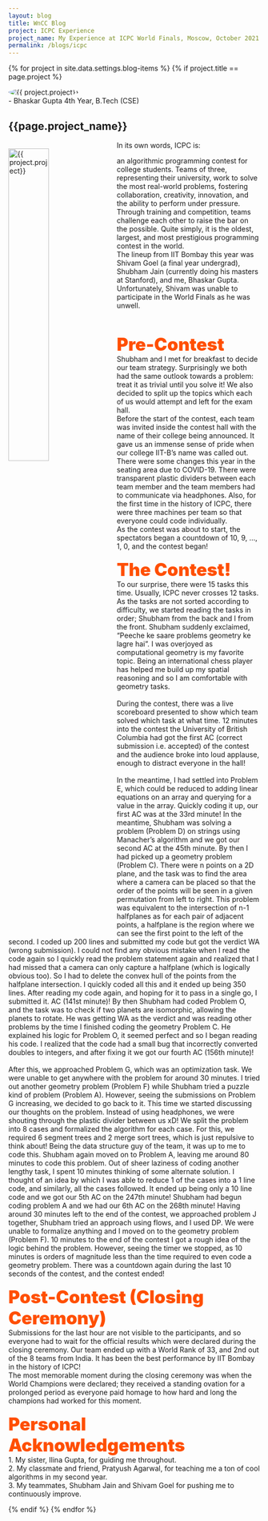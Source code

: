 ```yaml
---
layout: blog
title: WnCC Blog
project: ICPC Experience
project_name: My Experience at ICPC World Finals, Moscow, October 2021 
permalink: /blogs/icpc
---
```



{% for project in site.data.settings.blog-items %}
{% if project.title == page.project %}
<p>
<div class = "d-flex justify-content-around">
<img src="{{ site.baseurl }}/{{ project.author_image }}" alt="{{ project.project}}" id = "circular-author" style = "border-radius: 50%;">
<div class = "author-details m-5">- Bhaskar Gupta
 4th Year, B.Tech (CSE)
 </div>
<h2 class="display1 m-3 p-3 text-center blog-col flex-fill">{{page.project_name}}</h2>
</div>
</p>
<div>
    <img src="{{ site.baseurl }}/{{ project.image }}"  width = "40%" height="auto"  alt="{{ project.project}}" class="border rounded" style = "float: left; margin-top: 3%; margin-right: 3%">
</div>

<p class = "blog-content">In its own words, ICPC is:
<br>

an algorithmic programming contest for college students. Teams of three, representing their university, work to solve the most real-world problems, fostering collaboration, creativity, innovation, and the ability to perform under pressure. Through training and competition, teams challenge each other to raise the bar on the possible. Quite simply, it is the oldest, largest, and most prestigious programming contest in the world.
<br>
The lineup from IIT Bombay this year was Shivam Goel (a final year undergrad), Shubham Jain (currently doing his masters at Stanford), and me, Bhaskar Gupta. Unfortunately, Shivam was unable to participate in the World Finals as he was unwell.

<br>
<br>
<span style = "font-weight: 900; color: #ff4f00; font-size: 35px">Pre-Contest</span>
<br>
Shubham and I met for breakfast to decide our team strategy. Surprisingly we both had the same outlook towards a problem: treat it as trivial until you solve it! We also decided to split up the topics which each of us would attempt and left for the exam hall. 
<br>
Before the start of the contest, each team was invited inside the contest hall with the name of their college being announced. It gave us an immense sense of pride when our college IIT-B’s name was called out. There were some changes this year in the seating area due to COVID-19. There were transparent plastic dividers between each team member and the team members had to communicate via headphones. Also, for the first time in the history of ICPC, there were three machines per team so that everyone could code individually. 
<br>
As the contest was about to start, the spectators began a countdown of 10, 9, …, 1, 0, and the contest began!
<br>
<br>
<span style = "font-weight: 900; color: #ff4f00; font-size: 35px">The Contest!</span>
<br>
To our surprise, there were 15 tasks this time. Usually, ICPC never crosses 12 tasks. As the tasks are not sorted according to difficulty, we started reading the tasks in order; Shubham from the back and I from the front. Shubham suddenly exclaimed, “Peeche ke saare problems geometry ke lagre hai”. I was overjoyed as computational geometry is my favorite topic. Being an international chess player has helped me build up my spatial reasoning and so I am comfortable with geometry tasks. 
<br><br>
During the contest, there was a live scoreboard presented to show which team solved which task at what time. 12 minutes into the contest the University of British Columbia had got the first AC (correct submission i.e. accepted) of the contest and the audience broke into loud applause, enough to distract everyone in the hall! 
<br><br>
In the meantime, I had settled into Problem E, which could be reduced to adding linear equations on an array and querying for a value in the array. Quickly coding it up, our first AC was at the 33rd minute! In the meantime, Shubham was solving a problem (Problem D) on strings using Manacher’s algorithm and we got our second AC at the 45th minute. By then I had picked up a geometry problem (Problem C). There were n points on a 2D plane, and the task was to find the area where a camera can be placed so that the order of the points will be seen in a given permutation from left to right. This problem was equivalent to the intersection of n-1 halfplanes as for each pair of adjacent points, a halfplane is the region where we can see the first point to the left of the second. I coded up 200 lines and submitted my code but got the verdict WA (wrong submission). I could not find any obvious mistake when I read the code again so I quickly read the problem statement again and realized that I had missed that a camera can only capture a halfplane (which is logically obvious too). So I had to delete the convex hull of the points from the halfplane intersection. I quickly coded all this and it ended up being 350 lines. After reading my code again, and hoping for it to pass in a single go, I submitted it. AC (141st minute)! By then Shubham had coded Problem O, and the task was to check if two planets are isomorphic, allowing the planets to rotate. He was getting WA as the verdict and was reading other problems by the time I finished coding the geometry Problem C. He explained his logic for Problem O, it seemed perfect and so I began reading his code. I realized that the code had a small bug that incorrectly converted doubles to integers, and after fixing it we got our fourth AC (156th minute)!
<br><br>
After this, we approached Problem G, which was an optimization task. We were unable to get anywhere with the problem for around 30 minutes. I tried out another geometry problem (Problem F) while Shubham tried a puzzle kind of problem (Problem A). However, seeing the submissions on Problem G increasing, we decided to go back to it. This time we started discussing our thoughts on the problem. Instead of using headphones, we were shouting through the plastic divider between us xD! We split the problem into 8 cases and formalized the algorithm for each case. For this, we required 6 segment trees and 2 merge sort trees, which is just repulsive to think about! Being the data structure guy of the team, it was up to me to code this. Shubham again moved on to Problem A, leaving me around 80 minutes to code this problem. Out of sheer laziness of coding another lengthy task, I spent 10 minutes thinking of some alternate solution. I thought of an idea by which I was able to reduce 1 of the cases into a 1 line code, and similarly, all the cases followed. It ended up being only a 10 line code and we got our 5th AC on the 247th minute! Shubham had begun coding problem A and we had our 6th AC on the 268th minute! Having around 30 minutes left to the end of the contest, we approached problem J together, Shubham tried an approach using flows, and I used DP. We were unable to formalize anything and I moved on to the geometry problem (Problem F). 10 minutes to the end of the contest I got a rough idea of the logic behind the problem. However, seeing the timer we stopped, as 10 minutes is orders of magnitude less than the time required to even code a geometry problem. There was a countdown again during the last 10 seconds of the contest, and the contest ended! 
<br>
<br>
<span style = "font-weight: 900; color: #ff4f00; font-size: 35px">Post-Contest (Closing Ceremony) </span>
<br>
Submissions for the last hour are not visible to the participants, and so everyone had to wait for the official results which were declared during the closing ceremony. Our team ended up with a World Rank of 33, and 2nd out of the 8 teams from India. It has been the best performance by IIT Bombay in the history of ICPC! 
<br>
The most memorable moment during the closing ceremony was when the World Champions were declared; they received a standing ovation for a prolonged period as everyone paid homage to how hard and long the champions had worked for this moment.
<br>
<br>
<span style = "font-weight: 900; color: #ff4f00; font-size: 35px">Personal Acknowledgements</span>
<br>
1. My sister, Ilina Gupta, for guiding me throughout.<br>
2. My classmate and friend, Pratyush Agarwal, for teaching me a ton of cool algorithms in my second year.<br>
3. My teammates, Shubham Jain and Shivam Goel for pushing me to continuously improve.
</p>

    

{% endif %}
{% endfor %}
